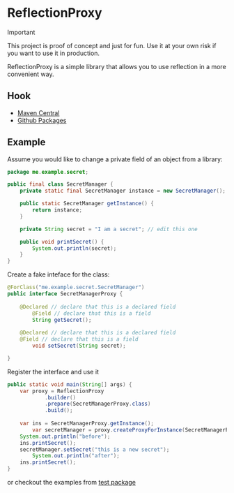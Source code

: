 # ReflectionProxy

> [!IMPORTANT]
> This project is proof of concept and just for fun. 
> Use it at your own risk if you want to use it in production.

ReflectionProxy is a simple library that allows you to use reflection in a more convenient way.

## Hook

- [Maven Central](https://central.sonatype.com/artifact/xyz.ericlamm.toolkits/reflection-proxy)
- [Github Packages](https://github.com/eric2788/ReflectionProxy/packages/2334237)

## Example

Assume you would like to change a private field of an object from a library:

```java
package me.example.secret;

public final class SecretManager {
	private static final SecretManager instance = new SecretManager();

	public static SecretManager getInstance() {
		return instance;
	}

	private String secret = "I am a secret"; // edit this one

	public void printSecret() {
		System.out.println(secret);
	}
}
```

Create a fake inteface for the class:

```java
@ForClass("me.example.secret.SecretManager")
public interface SecretManagerProxy {
	
	@Declared // declare that this is a declared field
    	@Field // declare that this is a field
    	String getSecret();
	
	@Declared // declare that this is a declared field
	@Field // declare that this is a field
    	void setSecret(String secret);

}
```

Register the interface and use it

```java
public static void main(String[] args) {
	var proxy = ReflectionProxy
			.builder()
			.prepare(SecretManagerProxy.class)
			.build();
	
	var ins = SecretManagerProxy.getInstance();
    	var secretManager = proxy.createProxyForInstance(SecretManagerProxy.class, ins);
	System.out.println("before");
	ins.printSecret();
	secretManager.setSecret("this is a new secret");
    	System.out.println("after");
	ins.printSecret();
}
```

or checkout the examples from [test package](/src/test/java/xyz/ericlamm/toolkits/reflectionproxy/TestReflectionProxy.java)
